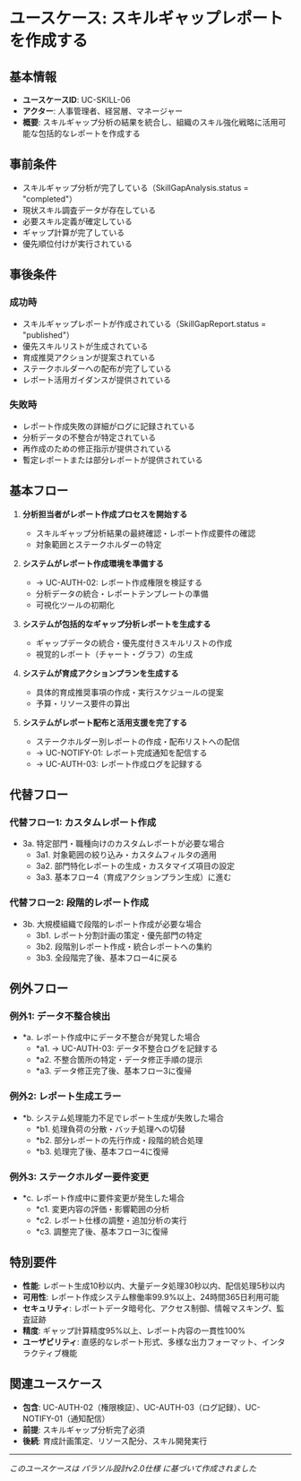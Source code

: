 # ユースケース: スキルギャップレポートを作成する

## 基本情報
- **ユースケースID**: UC-SKILL-06
- **アクター**: 人事管理者、経営層、マネージャー
- **概要**: スキルギャップ分析の結果を統合し、組織のスキル強化戦略に活用可能な包括的なレポートを作成する

## 事前条件
- スキルギャップ分析が完了している（SkillGapAnalysis.status = "completed"）
- 現状スキル調査データが存在している
- 必要スキル定義が確定している
- ギャップ計算が完了している
- 優先順位付けが実行されている

## 事後条件
### 成功時
- スキルギャップレポートが作成されている（SkillGapReport.status = "published"）
- 優先スキルリストが生成されている
- 育成推奨アクションが提案されている
- ステークホルダーへの配布が完了している
- レポート活用ガイダンスが提供されている

### 失敗時
- レポート作成失敗の詳細がログに記録されている
- 分析データの不整合が特定されている
- 再作成のための修正指示が提供されている
- 暫定レポートまたは部分レポートが提供されている

## 基本フロー
1. **分析担当者がレポート作成プロセスを開始する**
   - スキルギャップ分析結果の最終確認・レポート作成要件の確認
   - 対象範囲とステークホルダーの特定

2. **システムがレポート作成環境を準備する**
   - → UC-AUTH-02: レポート作成権限を検証する
   - 分析データの統合・レポートテンプレートの準備
   - 可視化ツールの初期化

3. **システムが包括的なギャップ分析レポートを生成する**
   - ギャップデータの統合・優先度付きスキルリストの作成
   - 視覚的レポート（チャート・グラフ）の生成

4. **システムが育成アクションプランを生成する**
   - 具体的育成推奨事項の作成・実行スケジュールの提案
   - 予算・リソース要件の算出

5. **システムがレポート配布と活用支援を完了する**
   - ステークホルダー別レポートの作成・配布リストへの配信
   - → UC-NOTIFY-01: レポート完成通知を配信する
   - → UC-AUTH-03: レポート作成ログを記録する

## 代替フロー
### 代替フロー1: カスタムレポート作成
- 3a. 特定部門・職種向けのカスタムレポートが必要な場合
  - 3a1. 対象範囲の絞り込み・カスタムフィルタの適用
  - 3a2. 部門特化レポートの生成・カスタマイズ項目の設定
  - 3a3. 基本フロー4（育成アクションプラン生成）に進む

### 代替フロー2: 段階的レポート作成
- 3b. 大規模組織で段階的レポート作成が必要な場合
  - 3b1. レポート分割計画の策定・優先部門の特定
  - 3b2. 段階別レポート作成・統合レポートへの集約
  - 3b3. 全段階完了後、基本フロー4に戻る

## 例外フロー
### 例外1: データ不整合検出
- *a. レポート作成中にデータ不整合が発覚した場合
  - *a1. → UC-AUTH-03: データ不整合ログを記録する
  - *a2. 不整合箇所の特定・データ修正手順の提示
  - *a3. データ修正完了後、基本フロー3に復帰

### 例外2: レポート生成エラー
- *b. システム処理能力不足でレポート生成が失敗した場合
  - *b1. 処理負荷の分散・バッチ処理への切替
  - *b2. 部分レポートの先行作成・段階的統合処理
  - *b3. 処理完了後、基本フロー4に復帰

### 例外3: ステークホルダー要件変更
- *c. レポート作成中に要件変更が発生した場合
  - *c1. 変更内容の評価・影響範囲の分析
  - *c2. レポート仕様の調整・追加分析の実行
  - *c3. 調整完了後、基本フロー3に復帰

## 特別要件
- **性能**: レポート生成10秒以内、大量データ処理30秒以内、配信処理5秒以内
- **可用性**: レポート作成システム稼働率99.9%以上、24時間365日利用可能
- **セキュリティ**: レポートデータ暗号化、アクセス制御、情報マスキング、監査証跡
- **精度**: ギャップ計算精度95%以上、レポート内容の一貫性100%
- **ユーザビリティ**: 直感的なレポート形式、多様な出力フォーマット、インタラクティブ機能

## 関連ユースケース
- **包含**: UC-AUTH-02（権限検証）、UC-AUTH-03（ログ記録）、UC-NOTIFY-01（通知配信）
- **前提**: スキルギャップ分析完了必須
- **後続**: 育成計画策定、リソース配分、スキル開発実行

---
*このユースケースは パラソル設計v2.0仕様 に基づいて作成されました*

